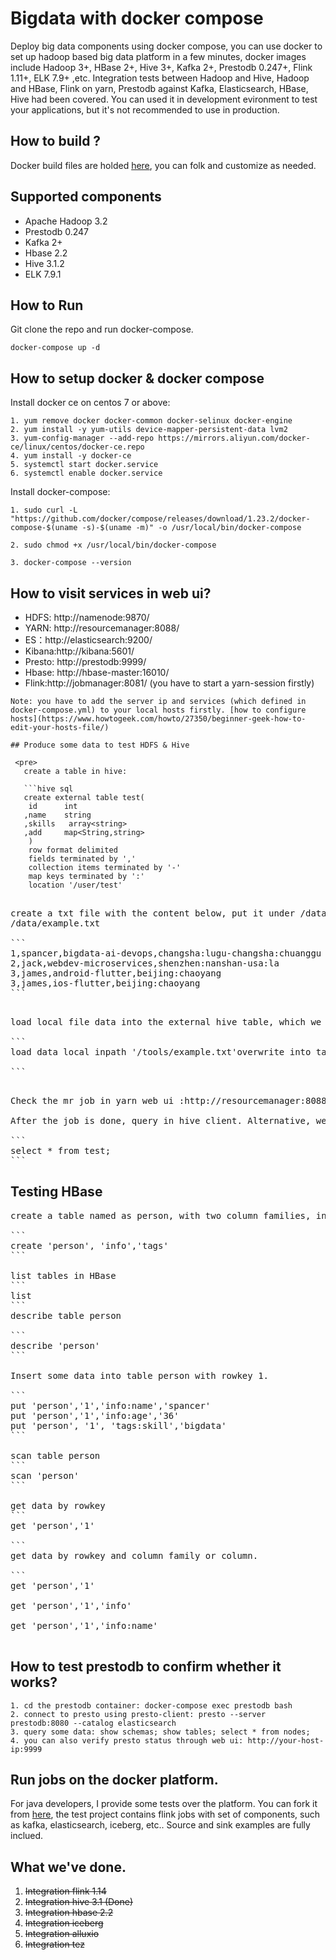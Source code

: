 # Bigdata with docker compose
Deploy big data components using docker compose, you can use docker to set up hadoop based big data platform in a few minutes, docker images include Hadoop 3+, HBase 2+, Hive 3+, Kafka 2+, Prestodb 0.247+, Flink 1.11+, ELK 7.9+ ,etc. Integration tests between Hadoop and Hive,  Hadoop and HBase, Flink on yarn, Prestodb against Kafka, Elasticsearch, HBase, Hive had been covered. You can used it in development evironment to test your applications, but it's not recommended to use in production.

## How to build ?
Docker build files are holded [here](https://github.com/spancer/bigdata-docker-builds.git), you can folk and customize as needed.

## Supported components

* Apache Hadoop 3.2
* Prestodb 0.247
* Kafka 2+
* Hbase 2.2
* Hive 3.1.2
* ELK 7.9.1
## How to Run

Git clone the repo and run docker-compose.

    docker-compose up -d

## How to setup docker & docker compose

Install  docker ce on centos 7 or above:
```
1. yum remove docker docker-common docker-selinux docker-engine
2. yum install -y yum-utils device-mapper-persistent-data lvm2
3. yum-config-manager --add-repo https://mirrors.aliyun.com/docker-ce/linux/centos/docker-ce.repo
4. yum install -y docker-ce
5. systemctl start docker.service
6. systemctl enable docker.service

```

Install docker-compose:
```
1. sudo curl -L "https://github.com/docker/compose/releases/download/1.23.2/docker-compose-$(uname -s)-$(uname -m)" -o /usr/local/bin/docker-compose

2. sudo chmod +x /usr/local/bin/docker-compose

3. docker-compose --version
```

## How to visit services in web ui?

* HDFS: http://namenode:9870/
* YARN: http://resourcemanager:8088/
* ES：http://elasticsearch:9200/
* Kibana:http://kibana:5601/
* Presto: http://prestodb:9999/
* Hbase: http://hbase-master:16010/
* Flink:http://jobmanager:8081/ (you have to start a yarn-session firstly)
```
Note: you have to add the server ip and services (which defined in docker-compose.yml) to your local hosts firstly. [how to configure hosts](https://www.howtogeek.com/howto/27350/beginner-geek-how-to-edit-your-hosts-file/)

## Produce some data to test HDFS & Hive

 <pre>
   create a table in hive:

   ```hive sql
   create external table test(
    id      int
   ,name    string
   ,skills   array<string>
   ,add     map<String,string>
    )
    row format delimited
    fields terminated by ','
    collection items terminated by '-'
    map keys terminated by ':'
    location '/user/test'
   ```
   </pre>

<pre>

create a txt file with the content below, put it under /data/ directory, such as
/data/example.txt

```
1,spancer,bigdata-ai-devops,changsha:lugu-changsha:chuanggu
2,jack,webdev-microservices,shenzhen:nanshan-usa:la
3,james,android-flutter,beijing:chaoyang
3,james,ios-flutter,beijing:chaoyang
```
</pre>

<pre>

load local file data into the external hive table, which we created above.

```
load data local inpath '/tools/example.txt'overwrite into table test; 

```
</pre>


<pre>

Check the mr job in yarn web ui :http://resourcemanager:8088/

After the job is done, query in hive client. Alternative, we can query the data in presto client.

```
select * from test;
```
</pre>

## Testing HBase

<pre>
create a table named as person, with two column families, info and tags.

```
create 'person', 'info','tags'
```

list tables in HBase
```
list
```
describe table person

```
describe 'person'
```

Insert some data into table person with rowkey 1.

```
put 'person','1','info:name','spancer'
put 'person','1','info:age','36'
put 'person', '1', 'tags:skill','bigdata'
```

scan table person
```
scan 'person'
```

get data by rowkey
```
get 'person','1'

```
get data by rowkey and column family or column.

```
get 'person','1'

get 'person','1','info'

get 'person','1','info:name'

</pre>


## How to test prestodb to confirm whether it works?
```
1. cd the prestodb container: docker-compose exec prestodb bash
2. connect to presto using presto-client: presto --server prestodb:8080 --catalog elasticsearch 
3. query some data: show schemas; show tables; select * from nodes;
4. you can also verify presto status through web ui: http://your-host-ip:9999
```
## Run jobs on the docker platform.

For java developers, I provide some tests over the platform. You can fork it from [here](https://github.com/spancer/flink-iceberg-demo), the test project
contains flink jobs with set of components, such as kafka, elasticsearch, iceberg, etc.. Source and sink examples are fully inclued.

## What we've done.
1. ~~Integration flink 1.14~~
2. ~~Integration hive 3.1 (Done)~~
3. ~~Integration hbase 2.2~~
4. ~~Integration iceberg~~
5. ~~Integration alluxio~~
6. ~~Integration tez~~
